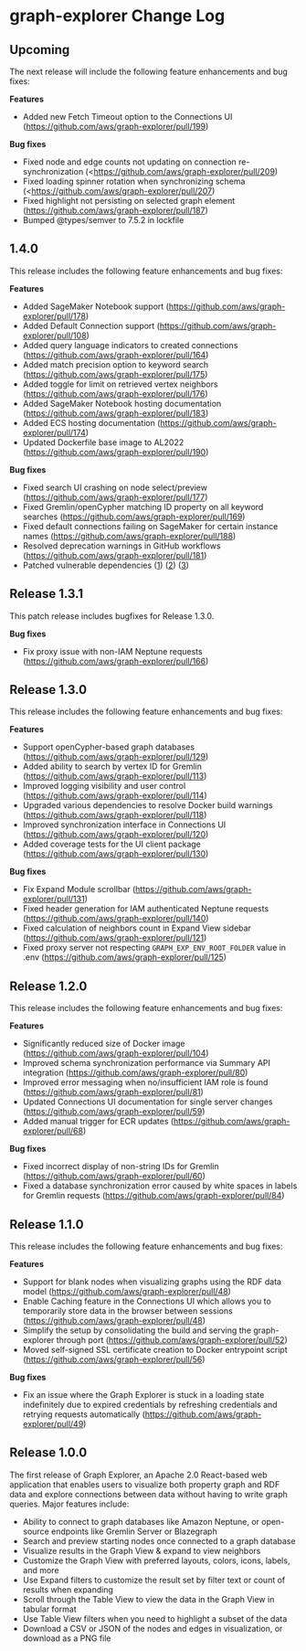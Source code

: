 # graph-explorer Change Log

## Upcoming

The next release will include the following feature enhancements and bug fixes:

**Features**

- Added new Fetch Timeout option to the Connections UI (<https://github.com/aws/graph-explorer/pull/199>)

**Bug fixes**

- Fixed node and edge counts not updating on connection re-synchronization (<<https://github.com/aws/graph-explorer/pull/209>)
- Fixed loading spinner rotation when synchronizing schema (<<https://github.com/aws/graph-explorer/pull/207>)
- Fixed highlight not persisting on selected graph element (<https://github.com/aws/graph-explorer/pull/187>)
- Bumped @types/semver to 7.5.2 in lockfile

## 1.4.0

This release includes the following feature enhancements and bug fixes:

**Features**

- Added SageMaker Notebook support (<https://github.com/aws/graph-explorer/pull/178>)
- Added Default Connection support (<https://github.com/aws/graph-explorer/pull/108>)
- Added query language indicators to created connections (<https://github.com/aws/graph-explorer/pull/164>)
- Added match precision option to keyword search (<https://github.com/aws/graph-explorer/pull/175>)
- Added toggle for limit on retrieved vertex neighbors (<https://github.com/aws/graph-explorer/pull/176>)
- Added SageMaker Notebook hosting documentation (<https://github.com/aws/graph-explorer/pull/183>)
- Added ECS hosting documentation (<https://github.com/aws/graph-explorer/pull/174>)
- Updated Dockerfile base image to AL2022 (<https://github.com/aws/graph-explorer/pull/190>)

**Bug fixes**

- Fixed search UI crashing on node select/preview (<https://github.com/aws/graph-explorer/pull/177>)
- Fixed Gremlin/openCypher matching ID property on all keyword searches (<https://github.com/aws/graph-explorer/pull/169>)
- Fixed default connections failing on SageMaker for certain instance names (<https://github.com/aws/graph-explorer/pull/188>)
- Resolved deprecation warnings in GitHub workflows (<https://github.com/aws/graph-explorer/pull/181>)
- Patched vulnerable dependencies ([1](https://github.com/aws/graph-explorer/pull/182)) ([2](https://github.com/aws/graph-explorer/pull/189)) ([3](https://github.com/aws/graph-explorer/pull/191))

## Release 1.3.1

This patch release includes bugfixes for Release 1.3.0.

**Bug fixes**

- Fix proxy issue with non-IAM Neptune requests (<https://github.com/aws/graph-explorer/pull/166>)

## Release 1.3.0

This release includes the following feature enhancements and bug fixes:

**Features**

- Support openCypher-based graph databases (<https://github.com/aws/graph-explorer/pull/129>)
- Added ability to search by vertex ID for Gremlin (<https://github.com/aws/graph-explorer/pull/113>)
- Improved logging visibility and user control (<https://github.com/aws/graph-explorer/pull/114>)
- Upgraded various dependencies to resolve Docker build warnings (<https://github.com/aws/graph-explorer/pull/118>)
- Improved synchronization interface in Connections UI (<https://github.com/aws/graph-explorer/pull/120>)
- Added coverage tests for the UI client package (<https://github.com/aws/graph-explorer/pull/130>)

**Bug fixes**

- Fix Expand Module scrollbar (<https://github.com/aws/graph-explorer/pull/131>)
- Fixed header generation for IAM authenticated Neptune requests (<https://github.com/aws/graph-explorer/pull/140>)
- Fixed calculation of neighbors count in Expand View sidebar (<https://github.com/aws/graph-explorer/pull/121>)
- Fixed proxy server not respecting `GRAPH_EXP_ENV_ROOT_FOLDER` value in .env (<https://github.com/aws/graph-explorer/pull/125>)

## Release 1.2.0

This release includes the following feature enhancements and bug fixes:

**Features**

- Significantly reduced size of Docker image (<https://github.com/aws/graph-explorer/pull/104>)
- Improved schema synchronization performance via Summary API integration (<https://github.com/aws/graph-explorer/pull/80>)
- Improved error messaging when no/insufficient IAM role is found (<https://github.com/aws/graph-explorer/pull/81>)
- Updated Connections UI documentation for single server changes (<https://github.com/aws/graph-explorer/pull/59>)
- Added manual trigger for ECR updates (<https://github.com/aws/graph-explorer/pull/68>)

**Bug fixes**

- Fixed incorrect display of non-string IDs for Gremlin (<https://github.com/aws/graph-explorer/pull/60>)
- Fixed a database synchronization error caused by white spaces in labels for Gremlin requests (<https://github.com/aws/graph-explorer/pull/84>)

## Release 1.1.0

This release includes the following feature enhancements and bug fixes:

**Features**

- Support for blank nodes when visualizing graphs using the RDF data model (<https://github.com/aws/graph-explorer/pull/48>)
- Enable Caching feature in the Connections UI which allows you to temporarily store data in the browser between sessions (<https://github.com/aws/graph-explorer/pull/48>)
- Simplify the setup by consolidating the build and serving the graph-explorer through port (<https://github.com/aws/graph-explorer/pull/52>)
- Moved self-signed SSL certificate creation to Docker entrypoint script (<https://github.com/aws/graph-explorer/pull/56>)

**Bug fixes**

- Fix an issue where the Graph Explorer is stuck in a loading state indefinitely due to expired credentials by refreshing credentials and retrying requests automatically (<https://github.com/aws/graph-explorer/pull/49>)

## Release 1.0.0

The first release of Graph Explorer, an Apache 2.0 React-based web application that enables users to visualize both property graph and RDF data and explore connections between data without having to write graph queries. Major features include:

- Ability to connect to graph databases like Amazon Neptune, or open-source endpoints like Gremlin Server or Blazegraph
- Search and preview starting nodes once connected to a graph database
- Visualize results in the Graph View & expand to view neighbors
- Customize the Graph View with preferred layouts, colors, icons, labels, and more
- Use Expand filters to customize the result set by filter text or count of results when expanding
- Scroll through the Table View to view the data in the Graph View in tabular format
- Use Table View filters when you need to highlight a subset of the data
- Download a CSV or JSON of the nodes and edges in visualization, or download as a PNG file
